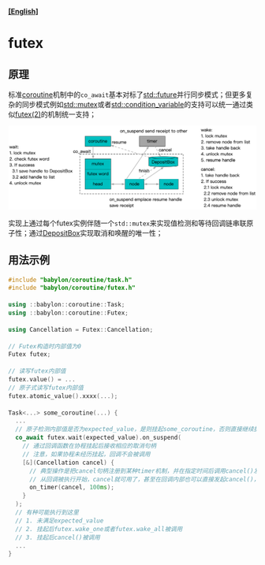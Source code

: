 **[[English]](futex.en.md)**

# futex

## 原理

标准[coroutine](https://zh.cppreference.com/w/cpp/language/coroutines)机制中的`co_await`基本对标了[std::future](https://zh.cppreference.com/w/cpp/thread/future)并行同步模式；但更多复杂的同步模式例如[std::mutex](https://zh.cppreference.com/w/cpp/thread/mutex)或者[std::condition_variable](https://zh.cppreference.com/w/cpp/thread/condition_variable)的支持可以统一通过类似[futex(2)](https://man7.org/linux/man-pages/man2/futex.2.html)的机制统一支持；

![](images/futex.png)

实现上通过每个futex实例伴随一个`std::mutex`来实现值检测和等待回调链串联原子性；通过[DepositBox](../concurrent/deposit_box.zh-cn.md)实现取消和唤醒的唯一性；

## 用法示例

```c++
#include "babylon/coroutine/task.h"
#include "babylon/coroutine/futex.h"

using ::babylon::coroutine::Task;
using ::babylon::coroutine::Futex;

using Cancellation = Futex::Cancellation;

// Futex构造时内部值为0
Futex futex;

// 读写futex内部值
futex.value() = ...
// 原子式读写futex内部值
futex.atomic_value().xxxx(...);

Task<...> some_coroutine(...) {
  ...
  // 原子检测内部值是否为expected_value，是则挂起some_coroutine，否则直接继续执行
  co_await futex.wait(expected_value).on_suspend(
    // 通过回调函数在协程挂起后接收相应的取消句柄
    // 注意，如果协程未经历挂起，回调不会被调用
    [&](Cancellation cancel) {
      // 典型操作是把cancel句柄注册到某种timer机制，并在指定时间后调用cancel()发起取消
      // 从回调被执行开始，cancel就可用了，甚至在回调内部也可以直接发起cancel()，虽然一般这并没有什么意义
      on_timer(cancel, 100ms);
    }
  );
  // 有种可能执行到这里
  // 1. 未满足expected_value
  // 2. 挂起后futex.wake_one或者futex.wake_all被调用
  // 3. 挂起后cancel()被调用
  ...
}
```
